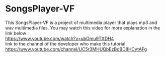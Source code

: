 # SongsPlayer-VF
This SongsPlayer-VF is a project of  multimedia player that plays mp3 and wav multimedia files.
You may watch this video for more explanation in the link below :<br>
https://www.youtube.com/watch?v=ubOmu9TXDH4<br>
link to the channel of the developer who make this tutorial:<br> https://www.youtube.com/channel/UC5r3MHUQbEzBdBD8HCytAFg
